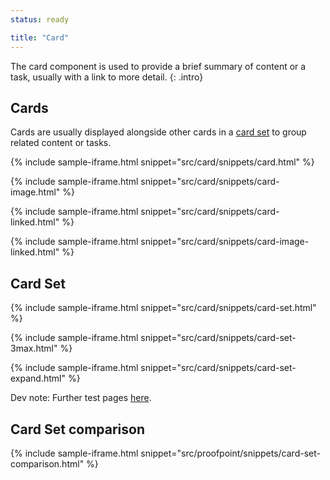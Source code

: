 ```yaml
---
status: ready

title: "Card"
---
```


The card component is used to provide a brief summary of content or a task, usually with a link to more detail. 
{: .intro}

## Cards

Cards are usually displayed alongside other cards in a [card set](/blocks/card-set/) to group related content or tasks.

{% include sample-iframe.html snippet="src/card/snippets/card.html" %}

{% include sample-iframe.html snippet="src/card/snippets/card-image.html" %}

{% include sample-iframe.html snippet="src/card/snippets/card-linked.html" %}

{% include sample-iframe.html snippet="src/card/snippets/card-image-linked.html" %}

## Card Set

{% include sample-iframe.html snippet="src/card/snippets/card-set.html" %}

{% include sample-iframe.html snippet="src/card/snippets/card-set-3max.html" %}

{% include sample-iframe.html snippet="src/card/snippets/card-set-expand.html" %}

Dev note: Further test pages [here](/ltu-components/test-pages/card-set/). 

## Card Set comparison

{% include sample-iframe.html snippet="src/proofpoint/snippets/card-set-comparison.html" %}
